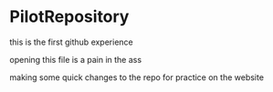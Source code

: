 PilotRepository
===============

this is the first github experience

opening this file is a pain in the ass

making some quick changes to the repo for practice on the website
